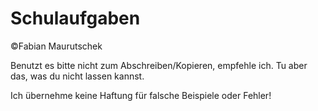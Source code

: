 # Schulaufgaben
©Fabian Maurutschek

Benutzt es bitte nicht zum Abschreiben/Kopieren, empfehle ich.
Tu aber das, was du nicht lassen kannst.

Ich übernehme keine Haftung für falsche Beispiele oder Fehler!
